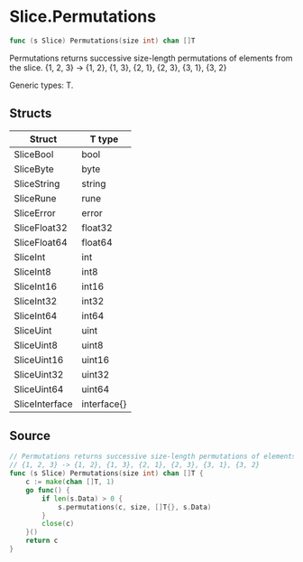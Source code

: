 # Slice.Permutations

```go
func (s Slice) Permutations(size int) chan []T
```

Permutations returns successive size-length permutations of elements from the slice. {1, 2, 3} -> {1, 2}, {1, 3}, {2, 1}, {2, 3}, {3, 1}, {3, 2}

Generic types: T.

## Structs

| Struct | T type |
| ------ | ------ |
| SliceBool | bool |
| SliceByte | byte |
| SliceString | string |
| SliceRune | rune |
| SliceError | error |
| SliceFloat32 | float32 |
| SliceFloat64 | float64 |
| SliceInt | int |
| SliceInt8 | int8 |
| SliceInt16 | int16 |
| SliceInt32 | int32 |
| SliceInt64 | int64 |
| SliceUint | uint |
| SliceUint8 | uint8 |
| SliceUint16 | uint16 |
| SliceUint32 | uint32 |
| SliceUint64 | uint64 |
| SliceInterface | interface{} |

## Source

```go
// Permutations returns successive size-length permutations of elements from the slice.
// {1, 2, 3} -> {1, 2}, {1, 3}, {2, 1}, {2, 3}, {3, 1}, {3, 2}
func (s Slice) Permutations(size int) chan []T {
	c := make(chan []T, 1)
	go func() {
		if len(s.Data) > 0 {
			s.permutations(c, size, []T{}, s.Data)
		}
		close(c)
	}()
	return c
}
```

